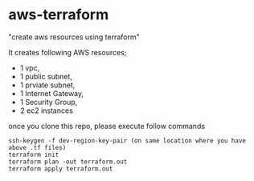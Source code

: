 # aws-terraform
"create aws resources using terraform"

It creates following AWS resources; 
* 1 vpc, 
* 1 public subnet,
* 1 prviate subnet,
* 1 Internet Gateway, 
* 1 Security Group,
* 2 ec2 instances 

once you clone this repo, please execute follow commands
```
ssh-keygen -f dev-region-key-pair (on same location where you have above .tf files)
terraform init
terraform plan -out terraform.out
terraform apply terraform.out
```
